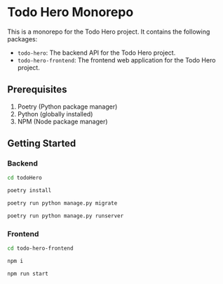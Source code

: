 # Todo Hero Monorepo

This is a monorepo for the Todo Hero project. It contains the following packages:

* `todo-hero`: The backend API for the Todo Hero project.
* `todo-hero-frontend`: The frontend web application for the Todo Hero project.

## Prerequisites

1. Poetry (Python package manager)
2. Python (globally installed)
3. NPM (Node package manager)

## Getting Started

### Backend

```bash
cd todoHero
```

```bash
poetry install
```

```bash
poetry run python manage.py migrate
```

```bash
poetry run python manage.py runserver
```

### Frontend

```bash
cd todo-hero-frontend
```

```bash
npm i
```

```bash
npm run start
```
